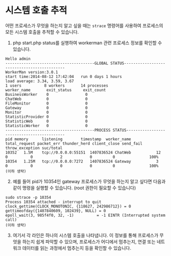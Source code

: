 # 시스템 호출 추적

어떤 프로세스가 무엇을 하는지 알고 싶을 때는 ```strace``` 명령어를 사용하여 프로세스의 모든 시스템 호출을 추적할 수 있습니다.

1. php start.php status를 실행하여 workerman 관련 프로세스 정보를 확인할 수 있습니다.

```plaintext
Hello admin
---------------------------------------GLOBAL STATUS--------------------------------------------
WorkerMan version:3.0.1
start time:2014-08-12 17:42:04   run 0 days 1 hours
load average: 3.34, 3.59, 3.67
1 users          8 workers       14 processes
worker_name       exit_status     exit_count
BusinessWorker    0                0
ChatWeb           0                0
FileMonitor       0                0
Gateway           0                0
Monitor           0                0
StatisticProvider 0                0
StatisticWeb      0                0
StatisticWorker   0                0
---------------------------------------PROCESS STATUS-------------------------------------------
pid	memory      listening        timestamp  worker_name       total_request packet_err thunder_herd client_close send_fail throw_exception suc/total
10352	1.5M    tcp://0.0.0.0:55151  1407836524 ChatWeb           12             0          0            2            0         0               100%
10354	1.25M   tcp://0.0.0.0:7272   1407836524 Gateway           3              0          0            0            0         0               100%
(이하 생략)
```

2. 예를 들어 pid가 10354인 gateway 프로세스가 무엇을 하는지 알고 싶다면 다음과 같이 명령을 실행할 수 있습니다. (root 권한이 필요할 수 있습니다)

```plaintext
sudo strace -p 10354
Process 10354 attached - interrupt to quit
clock_gettime(CLOCK_MONOTONIC, {118627, 242986712}) = 0
gettimeofday({1407840609, 102439}, NULL) = 0
epoll_wait(3, 985f4f0, 32, -1)          = -1 EINTR (Interrupted system call)
(이하 생략)
```

3. 여기서 각 라인은 하나의 시스템 호출을 나타냅니다. 이 정보를 통해 프로세스가 무엇을 하는지 쉽게 파악할 수 있으며, 프로세스가 어디에서 멈추는지, 연결 또는 네트워크 데이터를 읽는 과정에서 멈추는지 등을 확인할 수 있습니다.
